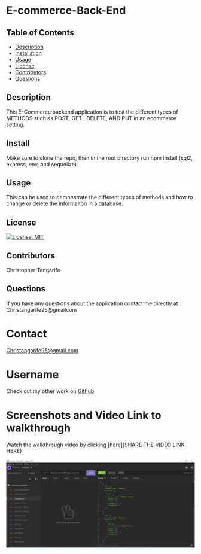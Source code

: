 # E-commerce-Back-End #

 ## Table of Contents
* [Description](#description)
* [Installation](#installation)
* [Usage](#usage)
* [License](#license)
* [Contributors](#contributors)
* [Questions](#questions)

## Description
This E-Commerce backend application is to test the different types of METHODS such as POST, GET , DELETE, AND PUT in an ecommerce setting.  
## Install
Make sure to clone the repo, then in the root directory run npm install (sql2, express, env, and sequelize).
## Usage
This can be used to demonstrate the different types of methods and how to change or delete the informaiton in a database.
## License
[![License: MIT](https://img.shields.io/badge/License-MIT-yellow.svg)](https://opensource.org/licenses/MIT)
## Contributors
Christopher Tangarife
## Questions
If you have any questions about the application contact me directly at Christangarife95@gmailcom 
# Contact
Christangarife95@gmail.com 
# Username
Check out my other work on [Github](https://github.com/ChrisCodes54)
# Screenshots and Video Link to walkthrough
Watch the walkthrough video by clicking [here](SHARE THE VIDEO LINK HERE)

![Example of doing a category GET request](images/ecommerce.PNG)

